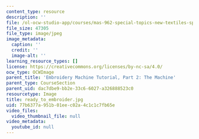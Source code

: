 ```yaml
---
content_type: resource
description: ''
file: /ol-ocw-studio-app/courses/mas-962-special-topics-new-textiles-spring-2010/77b6377a951b01eec02a4c1c1c7fb65e_ready_to_embroider.jpg
file_size: 47305
file_type: image/jpeg
image_metadata:
  caption: ''
  credit: ''
  image-alt: ''
learning_resource_types: []
license: https://creativecommons.org/licenses/by-nc-sa/4.0/
ocw_type: OCWImage
parent_title: 'Embroidery Machine Tutorial, Part 2: The Machine'
parent_type: CourseSection
parent_uid: dac7dbe9-bb2e-33c6-6027-a326888523c0
resourcetype: Image
title: ready_to_embroider.jpg
uid: 77b6377a-951b-01ee-c02a-4c1c1c7fb65e
video_files:
  video_thumbnail_file: null
video_metadata:
  youtube_id: null
---
```


